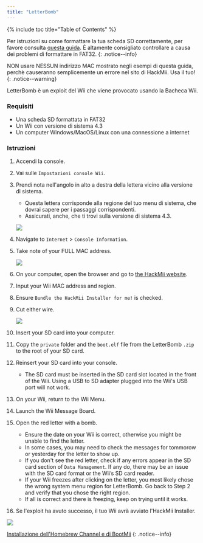 ```yaml
---
title: "LetterBomb"
---
```


{% include toc title="Table of Contents" %}

Per istruzioni su come formattare la tua scheda SD correttamente, per favore consulta [questa guida](https://wiki.hacks.guide/wiki/Formatting_an_SD_card). È altamente consigliato controllare a causa dei problemi di formattare in FAT32.
{: .notice--info}

NON usare NESSUN indirizzo MAC mostrato negli esempi di questa guida, perchè causeranno semplicemente un errore nel sito di HackMii. Usa il tuo!
{: .notice--warning}

LetterBomb è un exploit del Wii che viene provocato usando la Bacheca Wii.

### Requisiti
* Una scheda SD formattata in FAT32
* Un Wii con versione di sistema 4.3
* Un computer Windows/MacOS/Linux con una connessione a internet

### Istruzioni

1. Accendi la console.
1. Vai sulle `Impostazioni console Wii`.
1. Prendi nota nell'angolo in alto a destra della lettera vicino alla versione di sistema.
    + Questa lettera corrisponde alla regione del tuo menu di sistema, che dovrai sapere per i passaggi corrispondenti.
    + Assicurati, anche, che ti trovi sulla versione di sistema 4.3.

    ![](/images/wii/SystemMenuVersion.png)

1. Navigate to `Internet` > `Console Information`.
1. Take note of your FULL MAC address.

    ![](/images/wii/MacAddress.png)

1. On your computer, open the browser and go to [the HackMii website](https://please.hackmii.com/).
1. Input your Wii MAC address and region.
1. Ensure `Bundle the HackMii Installer for me!` is checked.
1. Cut either wire.

    ![](/images/exploits/letterbomb/LetterBomb-PC.png)

1. Insert your SD card into your computer.
1. Copy the `private` folder and the `boot.elf` file from the LetterBomb `.zip` to the root of your SD card.
1. Reinsert your SD card into your console.
    + The SD card must be inserted in the SD card slot located in the front of the Wii. Using a USB to SD adapter plugged into the Wii's USB port will not work.
1. On your Wii, return to the Wii Menu.
1. Launch the Wii Message Board.
1. Open the red letter with a bomb.
    + Ensure the date on your Wii is correct, otherwise you might be unable to find the letter.
    + In some cases, you may need to check the messages for tommorow or yesterday for the letter to show up.
    + If you don't see the red letter, check if any errors appear in the SD card section of `Data Management`. If any do, there may be an issue with the SD card format or the Wii’s SD card reader.
    + If your Wii freezes after clicking on the letter, you most likely chose the wrong system menu region for LetterBomb. Go back to Step 2 and verify that you chose the right region.
    + If all is correct and there is freezing, keep on trying until it works.
1. Se l'exploit ha avuto successo, il tuo Wii avrà avviato l'HackMii Installer.

![](/images/exploits/letterbomb/LetterBomb-Wii.png)

[Installazione dell'Homebrew Channel e di BootMii](hbc)
{: .notice--info}
